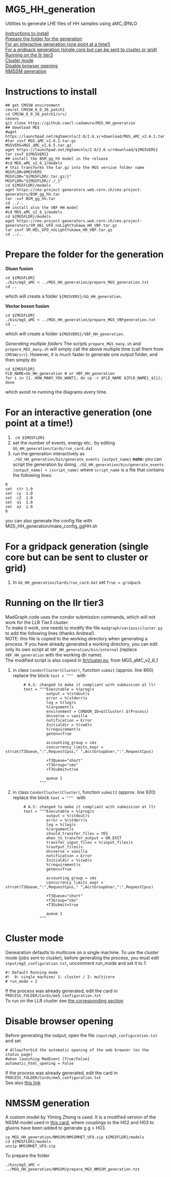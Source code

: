 # MG5_HH_generation
Utilities to generate LHE files of HH samples using aMC_@NLO

[Instructions to install](#instructions-to-install)  
[Prepare the folder for the generation](#prepare-the-folder-for-the-generation)  
[For an interactive generation (one point at a time!)](#for-an-interactive-generation-one-point-at-a-time)  
[For a gridpack generation (single core but can be sent to cluster or grid)](#for-a-gridpack-generation-single-core-but-can-be-sent-to-cluster-or-grid)  
[Running on the llr tier3](#running-on-the-llr-tier3)  
[Cluster mode](#cluster-mode)  
[Disable browser opening](#disable-browser-opening)  
[NMSSM generation](#nmssm-generation)

# Instructions to install
```
## get CMSSW environment
cmsrel CMSSW_8_0_26_patch1
cd CMSSW_8_0_26_patch1/src/
cmsenv
git clone https://github.com/l-cadamuro/MG5_HH_generation
## download MG5
#wget https://launchpad.net/mg5amcnlo/2.0/2.6.x/+download/MG5_aMC_v2.6.1.tar.gz
#tar zxvf MG5_aMC_v2.6.1.tar.gz
MG5VERS=MG5_aMC_v2.6.5.tar.gz
wget https://launchpad.net/mg5amcnlo/2.0/2.6.x/+download/${MG5VERS}
tar zxvf ${MG5VERS}
## install the BSM_gg_hh model in the release
#cd MG5_aMC_v2_6_1/models
# this transforms the tar.gz into the MG5 version folder name
MG5FLDR=$MG5VERS
MG5FLDR="${MG5FLDR/.tar.gz/}"
MG5FLDR="${MG5FLDR//./_}"
cd ${MG5FLDR}/models
wget https://cms-project-generators.web.cern.ch/cms-project-generators/BSM_gg_hh.tar
tar -xvf BSM_gg_hh.tar
cd ../..
## install also the VBF HH model
#cd MG5_aMC_v2_6_1/models
cd ${MG5FLDR}/models
wget https://cms-project-generators.web.cern.ch/cms-project-generators/SM_HEL_UFO_noLightYukawa_HH_VBF.tar.gz
tar zxvf SM_HEL_UFO_noLightYukawa_HH_VBF.tar.gz
cd ../..
```

# Prepare the folder for the generation
**Gluon fusion**
```
cd ${MG5FLDR}
./bin/mg5_aMC < ../MG5_HH_generation/prepare_MG5_generation.txt
cd ..
```
which will create a folder ``${MG5VERS}/GG_HH_generation``.

**Vector boson fusion**
```
cd ${MG5FLDR}
./bin/mg5_aMC < ../MG5_HH_generation/prepare_MG5_VBFgeneration.txt
cd ..
```
which will create a folder ``${MG5VERS}/VBF_HH_generation``.

*Generating multiple folders*
The scripts ``prepare_MG5_many.sh`` and ``prepare_MG5_many.sh`` will simply call the above multiple time (call them from ``CMSSW/src``).
However, it is much faster to generate one output folder, and then simply do
```
cd ${MG5FLDR}
FLD_NAME=GG_HH_generation # or VBF_HH_generation
for i in {1..HOW_MANY_YOU_WANT}; do cp -r $FLD_NAME ${FLD_NAME}_${i}; done
```
which avoid re-running the diagrams every time.

# For an interactive generation (one point at a time!)
1. `` cd ${MG5FLDR}``
2. set the number of events, energy etc.. by editing ``GG_HH_generation/Cards/run_card.dat``
3. run the generation interactively as ``./GG_HH_generation/bin/generate_events |output_name|``
**note:** you can script the generation by doing
``./GG_HH_generation/bin/generate_events |output_name| < |script_name|``
where ``script_name`` is a file that contains the following lines:
```
0
set  ctr 1.0
set  cy  1.0
set  c2  1.0
set  a1  1.0
set  a2  1.0
0
```
you can also generate the config file with MG5_HH_generation/make_config_ggHH.sh

# For a gridpack generation (single core but can be sent to cluster or grid)
1. In ``GG_HH_generation/Cards/run_card.dat`` set ``True = gridpack``

# Running on the llr tier3
MadGraph code uses the condor submission commands, which will not work for the LLR Tier3 cluster.  
To make it work, one needs to modify the file ``madgraph/various/cluster.py`` to add the following lines (thanks Andrea!).  
NOTE: this file is copied to the working directory when generating a process. If you have already generated a working directory, you can edit only its own script at ``VBF_HH_generation/bin/internal`` (replace ``VBF_HH_generation`` with the working dir name).  
The modified script is also copied in [llr/cluster.py](llr/cluster.py), from MG5_aMC_v2_6_1

1. in class ``CondorCluster(Cluster)``, function ``submit`` (approx. line 860) replace the block ``text = """ `` with
```
        # A.S: changed to make it compliant with submission at llr 
        text = """Executable = %(prog)s
                  output = %(stdout)s
                  error = %(stderr)s
                  log = %(log)s
                  %(argument)s
                  environment = CONDOR_ID=$(Cluster).$(Process)
                  Universe = vanilla
                  notification = Error
                  Initialdir = %(cwd)s
                  %(requirement)s
                  getenv=True

                  accounting_group = cms
                  concurrency_limits_expr = strcat(T3Queue,":",RequestCpus," ",AcctGroupUser,":",RequestCpus)

                  +T3Queue="short"
                  +T3Group="cms"
                  +T3Submit=true

                  queue 1
               """
```

2. in class ``CondorCluster(Cluster)``, function ``submit2`` (approx. line 920) replace the block ``text = """ `` with
```
        # A.S: changed to make it compliant with submission at llr        
        text = """Executable = %(prog)s
                  output = %(stdout)s
                  error = %(stderr)s
                  log = %(log)s
                  %(argument)s
                  should_transfer_files = YES
                  when_to_transfer_output = ON_EXIT
                  transfer_input_files = %(input_files)s
                  %(output_files)s
                  Universe = vanilla
                  notification = Error
                  Initialdir = %(cwd)s
                  %(requirement)s
                  getenv=True

                  accounting_group = cms
                  concurrency_limits_expr = strcat(T3Queue,":",RequestCpus," ",AcctGroupUser,":",RequestCpus)

                  +T3Queue="short"
                  +T3Group="cms"
                  +T3Submit=true

                  queue 1
               """
```

# Cluster mode
Genearation defaults to multicore on a single machine. To use the cluster mode (jobs sent to cluster), before generating the process, you must edit ``input/mg5_configuration.txt``, uncomment run_mode and set it to 1:
```
#! Default Running mode
#!  0: single machine/ 1: cluster / 2: multicore
# run_mode = 2
```
If the process was already generated, edit the card in ``PROCESS_FOLDER/Cards/me5_configuration.txt``  
To run on the LLR cluster see [the corresponding section](#running-on-the-llr-tier3)

# Disable browser opening
Before generating the output, open the file ``input/mg5_configuration.txt`` and set
```
# Allow/Forbid the automatic opening of the web browser (on the
status page)
#when launching MadEvent [True/False]
automatic_html_opening = False
```
If the process was already generated, edit the card in ``PROCESS_FOLDER/Cards/me5_configuration.txt``  
See also [this link](https://answers.launchpad.net/mg5amcnlo/+faq/1943)

# NMSSM generation
A custom model by Yiming Zhong is used. It is a modified version of the NSSM model used in [this card](https://github.com/cms-sw/genproductions/blob/master/bin/MadGraph5_aMCatNLO/cards/production/2017/13TeV/ggh01_M125_Toa01a01_M5_Tomumutautau_proc_card.dat), where couplings to the H02 and H03 to gluons have been added to generate g g > H03.
```
cp MG5_HH_generation/NMSSM/NMSSMHET_UFO.zip ${MG5FLDR}/models
cd ${MG5FLDR}/models
unzip NMSSMHET_UFO.zip
```

To prepare the folder
```
./bin/mg5_aMC < ../MG5_HH_generation/NMSSM/prepare_MG5_NMSSM_generation.txt
```

